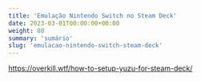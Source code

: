 ```yaml
---
title: 'Emulação Nintendo Switch no Steam Deck'
date: 2023-03-01T00:00:00+00:00
weight: 80
summary: 'sumário'
slug: 'emulacao-nintendo-switch-steam-deck'
---
```



https://overkill.wtf/how-to-setup-yuzu-for-steam-deck/